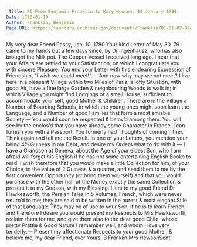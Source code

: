 ```yaml
---
 Title: FO-From Benjamin Franklin to Mary Hewson, 10 January 1780
Date: 1780-01-10
Author: Franklin, Benjamin
Page URL: https://founders.archives.gov/documents/Franklin/01-31-02-0243
---
```


My very dear Friend
Passy, Jan. 10. 1780
Your kind Letter of May 30. 79. came to my hands but a few days since, by Dr Ingenhausz, who has also brought the Milk pot. The Copper Vessel I received long ago. I hear that your Affairs are settled to your Satisfaction, on which I congratulate you with sincere Pleasure. You end your Letter with this endearing Expression of Friendship, “I wish we could meet!”.— And now why may we not meet? I live here in a pleasant Village within two Miles of Paris, a lofty Situation, with good Air, have a fine large Garden & neighbouring Woods to walk in; in which Village you might find Lodgings or a small House, sufficient to accommodate your self, good Mother & Children. There are in the Village a Number of Boarding Schools, in which the young ones might soon learn the Language, and a Number of good Families that form a most amiable Society.— You would soon be respected & belov’d among them. You will see by the enclos’d that you have already some Character in France. I can furnish you with a Passport. You formerly had Thoughts of coming hither. Think again and tell me the Result. In one of your Letters, you mention your being 4½ Guineas in my Debt, and desire my Orders what to do with it.— I have a Grandson at Geneva, about the Age of your eldest Son, who I am afraid will forget his English if he has not some entertaining English Books to read. I wish therefore that you would make a little Collection for him, of your Choice, to the value of 2 Guineas & a quarter, and send them to me by the first convenient Opportunity (or bring them yourself) and that you would purchase with the other half of the Money exactly the same Collection & present it to my Godson, with my Blessing. I lent to my good Friend Dr Hawkesworth, the Persian Tales in 5 Volumes, French, which were never return’d to me; they are said to be written in the purest & most elegant Stile of that Language: They may be of use to your Son, if he is to learn French, and therefore I desire you would present my Respects to Mrs Hawksworth, reclaim them for me, and give them also to the dear good Child, whose pretty Prattle & Good Nature I remember well, and whom I love very tenderly.—
Present my affectionate Respects to your good Mother, & believe me, my dear Friend, ever Yours,
B Franklin
Mrs HewsonSent

